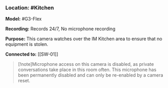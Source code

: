 ### Location: #Kitchen 

**Model:** #G3-Flex

**Recording:** Records 24/7, No microphone recording

**Purpose:** This camera watches over the IM Kitchen area to ensure that no equipment is stolen. 

**Connected to:** [[SW-01]]

> [!note]Microphone access on this camera is disabled, as private conversations take place in this room often. This microphone has been permanently disabled and can only be re-enabled by a camera reset. 